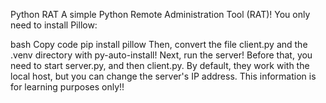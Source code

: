 Python RAT
A simple Python Remote Administration Tool (RAT)!
You only need to install Pillow:

bash
Copy code
pip install pillow
Then, convert the file client.py and the .venv directory with py-auto-install!
Next, run the server!
Before that, you need to start server.py, and then client.py.
By default, they work with the local host, but you can change the server's IP address.
This information is for learning purposes only!!
